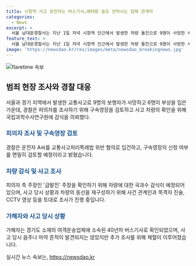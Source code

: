 ```yaml
---
title: 시청역 사고 운전자는 버스기사…베테랑 술도 안마시는 업체 관계자
categories:
  - News
excerpt: >
  서울 남대문경찰서는 지난 1일 저녁 시청역 인근에서 발생한 차량 돌진으로 9명이 사망한 사건의 운전자를 경기도 안산 소재 버스회사 시내버스 기사로 확인했다. 운전자는 입건되어 수사 중이며, 사고 원인에 대한 추가 조사가 예정되어 있으며, 경찰은 사고 차량을 국립과학수사연구원에 감식 의뢰하고 있다. 사건은 현재 교통사고처리특례법 위반 혐의로 조사 중이며, 추가적인 증거 수집과 사실 확인이 이뤄지고 있다. 경찰은 사건 관계인과 목격자 진술, CCTV 영상 등을 조사하며 사고 당시의 상황을 재구성 중이다. A씨는 사고로 부상을 입었으며, 음주나 마약 관련 검사에서는 음성 결과를 얻었으며, 구체적인 경위 조사가 예정되어 있다. A씨는 자신의 주장과 회사의 확인을 통해 오랜 기간 동안 버스 및 화물차를 운전하고 있으며, 사고 발생 전 사고 이력은 없었다고 밝혔다.
feature_text: >
  서울 남대문경찰서는 지난 1일 저녁 시청역 인근에서 발생한 차량 돌진으로 9명이 사망한 사건의 운전자를 경기도 안산 소재 버스회사 시내버스 기사로 확인했다. 운전자는 입건되어 수사 중이며, 사고 원인에 대한 추가 조사가 예정되어 있으며, 경찰은 사고 차량을 국립과학수사연구원에 감식 의뢰하고 있다. 사건은 현재 교통사고처리특례법 위반 혐의로 조사 중이며, 추가적인 증거 수집과 사실 확인이 이뤄지고 있다. 경찰은 사건 관계인과 목격자 진술, CCTV 영상 등을 조사하며 사고 당시의 상황을 재구성 중이다. A씨는 사고로 부상을 입었으며, 음주나 마약 관련 검사에서는 음성 결과를 얻었으며, 구체적인 경위 조사가 예정되어 있다. A씨는 자신의 주장과 회사의 확인을 통해 오랜 기간 동안 버스 및 화물차를 운전하고 있으며, 사고 발생 전 사고 이력은 없었다고 밝혔다.
image: 'https://newsdao.kr/res/images/meta/newsdao_breakingnews.jpg'
---
```


<p><img src="https://newsdao.kr/res/images/meta/newsdao_breakingnews.jpg" alt="flaretime 속보" /></p>

<h2 data-ke-size="size26">범죄 현장 조사와 경찰 대응</h2>

<p data-ke-size="size16">서울과 경기 지역에서 발생한 교통사고로 9명의 보행자가 사망하고 6명이 부상을 입은 가운데, 경찰은 피의자를 조사하기 위해 구속영장을 검토하고 사고 차량의 확인을 위해 국립과학수사연구원에 감식을 의뢰했다.</p>

<h3><span style="color: #1a5490;">피의자 조사 및 구속영장 검토</span></h3>

<p data-ke-size="size16">경찰은 운전자 A씨를 교통사고처리특례법 위반 혐의로 입건하고, 구속영장의 신청 여부를 면밀히 검토할 예정이라고 밝혔습니다.</p>

<h3><span style="color: #1a5490;">차량 감식 및 사고 조사</span></h3>

<p data-ke-size="size16">피의자 측 주장인 '급발진' 주장을 확인하기 위해 차량에 대한 국과수 감식이 예정되어 있으며, 사고 당시 상황과 차량의 동선을 재구성하기 위해 사건 관계인과 목격자 진술, CCTV 영상 등을 토대로 조사가 진행 중입니다.</p>

<h3><span style="color: #1a5490;">가해자와 사고 당시 상황</span></h3>

<p data-ke-size="size16">가해자는 경기도 소재의 여객운송업체에 소속된 40년차 버스기사로 확인되었으며, 사고 당시 음주나 마약 흔적이 발견되지는 않았지만 추가 조사를 위해 채혈이 이루어졌습니다.</p>
실시간 뉴스 속보는, <a href="https://newsdao.kr" rel="dofollow">https://newsdao.kr</a>


